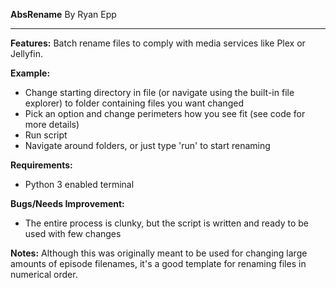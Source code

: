 **AbsRename**
By Ryan Epp

---
**Features:**
Batch rename files to comply with media services like Plex or Jellyfin. 

**Example:**
- Change starting directory in file (or navigate using the built-in file explorer) to folder containing files you want changed
- Pick an option and change perimeters how you see fit (see code for more details)
- Run script
- Navigate around folders, or just type 'run' to start renaming

**Requirements:**
- Python 3 enabled terminal

**Bugs/Needs Improvement:**
- The entire process is clunky, but the script is written and ready to be used with few changes

**Notes:**
Although this was originally meant to be used for changing large amounts of episode filenames, it's a good template for renaming files in numerical order. 